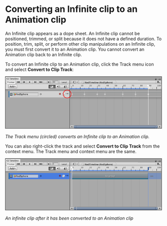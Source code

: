 # Converting an Infinite clip to an Animation clip

An Infinite clip appears as a dope sheet. An Infinite clip cannot be positioned, trimmed, or split because it does not
have a defined duration. To position, trim, split, or perform other clip manipulations on an Infinite clip, you must
first convert it to an Animation clip. You cannot convert an Animation clip back to an Infinite clip.

To convert an Infinite clip to an Animation clip, click the Track menu icon and select **Convert to Clip Track**:

![The Track menu (circled) converts an Infinite clip to an Animation clip.](images/timeline_workflow_recorded_clip_track_menu.png)

_The Track menu (circled) converts an Infinite clip to an Animation clip._

You can also right-click the track and select **Convert to Clip Track** from the context menu. The Track menu and
context menu are the same.

![An Infinite clip after it has been converted to an Animation clip](images/timeline_workflow_converted_clip.png)

_An infinite clip after it has been converted to an Animation clip_
